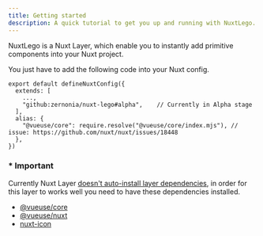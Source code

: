 ```yaml
---
title: Getting started
description: A quick tutorial to get you up and running with NuxtLego.
---
```


NuxtLego is a Nuxt Layer, which enable you to instantly add primitive components into your Nuxt project.

You just have to add the following code into your Nuxt config.

```ts[nuxt.config.ts]
export default defineNuxtConfig({
  extends: [
    ...,
    "github:zernonia/nuxt-lego#alpha",    // Currently in Alpha stage
  ],
  alias: {
    "@vueuse/core": require.resolve("@vueuse/core/index.mjs"), // issue: https://github.com/nuxt/nuxt/issues/18448
  },
})
```

### \* Important

Currently Nuxt Layer [doesn't auto-install layer dependencies](https://nuxt.com/docs/guide/going-further/layers#git-repository), in order for this layer to works well you need to have these dependencies installed.

- [@vueuse/core](https://vueuse.org/guide/#nuxt)
- [@vueuse/nuxt](https://vueuse.org/guide/#nuxt)
- [nuxt-icon](https://github.com/nuxt-modules/icon#setup-%EF%B8%8F)
